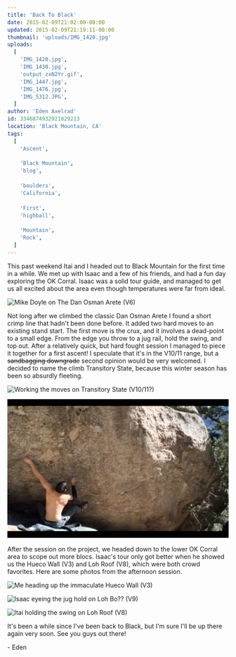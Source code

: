 ```yaml
---
title: 'Back To Black'
date: 2015-02-09T21:02:00-08:00
updated: 2015-02-09T21:19:11-08:00
thumbnail: 'uploads/IMG_1420.jpg'
uploads:
  [
    'IMG_1420.jpg',
    'IMG_1430.jpg',
    'output_zxN2Yr.gif',
    'IMG_1447.jpg',
    'IMG_1476.jpg',
    'IMG_5312.JPG',
  ]
author: 'Eden Axelrad'
id: 3346874932921829213
location: 'Black Mountain, CA'
tags:
  [
    'Ascent',

    'Black Mountain',
    'blog',

    'boulders',
    'California',

    'First',
    'highball',

    'Mountain',
    'Rock',
  ]
---
```


This past weekend Itai and I headed out to Black Mountain for the first time in a while. We met up with Isaac and a few of his friends, and had a fun day exploring the OK Corral. Isaac was a solid tour guide, and managed to get us all excited about the area even though temperatures were far from ideal.

![Mike Doyle on The Dan Osman Arete (V6)](uploads/IMG_1420.jpg)

Not long after we climbed the classic Dan Osman Arete I found a short crimp line that hadn't been done before. It added two hard moves to an existing stand start. The first move is the crux, and it involves a dead-point to a small edge. From the edge you throw to a jug rail, hold the swing, and top out. After a relatively quick, but hard fought session I managed to piece it together for a first ascent! I speculate that it's in the V10/11 range, but a ~~sandbagging downgrade~~ second opinion would be very welcomed. I decided to name the climb Transitory State, because this winter season has been so absurdly fleeting.

![Working the moves on Transitory State (V10/11?)](uploads/IMG_1430.jpg)

![A GIF of the first two moves of Transitory State (V10/11?)](uploads/output_zxN2Yr.gif)

After the session on the project, we headed down to the lower OK Corral area to scope out more blocs. Isaac's tour only got better when he showed us the Hueco Wall (V3) and Loh Roof (V8), which were both crowd favorites. Here are some photos from the afternoon session.

![Me heading up the immaculate Hueco Wall (V3)](uploads/IMG_1447.jpg)

![Isaac eyeing the jug hold on Loh Bo?? (V9)](uploads/IMG_1476.jpg)

![Itai holding the swing on Loh Roof (V8)](uploads/IMG_5312.JPG)

It's been a while since I've been back to Black, but I'm sure I'll be up there again very soon. See you guys out there!

\- Eden
